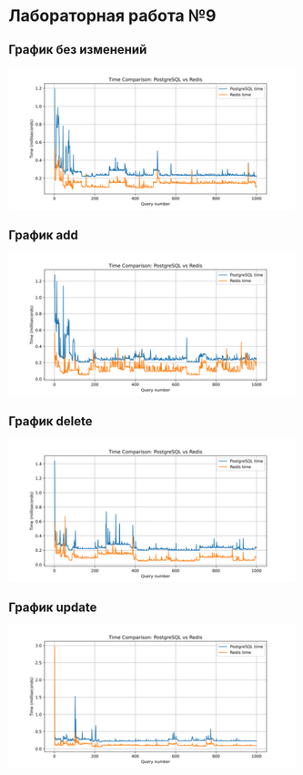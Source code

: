 # Лабораторная работа №9
## График без изменений
![no_changes](./graphs/graph_without_changes.svg)
## График add
![add](./graphs/graph_add.svg)
## График delete
![delete](./graphs/graph_delete.svg)
## График update
![update](./graphs/graph_update.svg)
